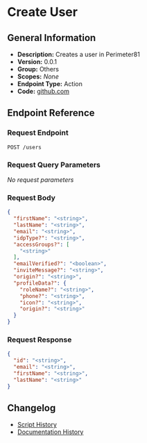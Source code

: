 <!-- BEGIN GENERATED CONTENT -->
# Create User

## General Information

- **Description:** Creates a user in Perimeter81
- **Version:** 0.0.1
- **Group:** Others
- **Scopes:** _None_
- **Endpoint Type:** Action
- **Code:** [github.com](https://github.com/NangoHQ/integration-templates/tree/main/integrations/perimeter81/actions/create-user.ts)


## Endpoint Reference

### Request Endpoint

`POST /users`

### Request Query Parameters

_No request parameters_

### Request Body

```json
{
  "firstName": "<string>",
  "lastName": "<string>",
  "email": "<string>",
  "idpType?": "<string>",
  "accessGroups?": [
    "<string>"
  ],
  "emailVerified?": "<boolean>",
  "inviteMessage?": "<string>",
  "origin?": "<string>",
  "profileData?": {
    "roleName?": "<string>",
    "phone?": "<string>",
    "icon?": "<string>",
    "origin?": "<string>"
  }
}
```

### Request Response

```json
{
  "id": "<string>",
  "email": "<string>",
  "firstName": "<string>",
  "lastName": "<string>"
}
```

## Changelog

- [Script History](https://github.com/NangoHQ/integration-templates/commits/main/integrations/perimeter81/actions/create-user.ts)
- [Documentation History](https://github.com/NangoHQ/integration-templates/commits/main/integrations/perimeter81/actions/create-user.md)

<!-- END  GENERATED CONTENT -->

